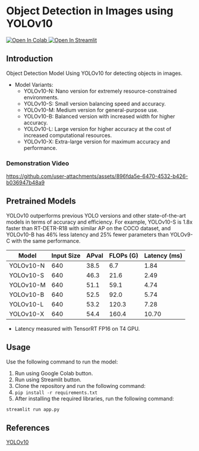 # Object Detection in Images using YOLOv10


<!-- Tags for Google Colab -->
<a href="https://colab.research.google.com/github/Sanjeev-Kumar78/Object-Detection/blob/main/Object_Detection.ipynb">
        <img src="https://colab.research.google.com/assets/colab-badge.svg" alt="Open In Colab"/>
    </a>

<!-- Tags for Streamlit -->
<a href="https://object-detection-yolov10.streamlit.app/?embed_options=dark_theme">
        <img src="https://static.streamlit.io/badges/streamlit_badge_black_white.svg" alt="Open In Streamlit"/>
    </a>


## Introduction
Object Detection Model Using YOLOv10 for detecting objects in images.

* Model Variants:
  - YOLOv10-N: Nano version for extremely resource-constrained environments.
  - YOLOv10-S: Small version balancing speed and accuracy.
  - YOLOv10-M: Medium version for general-purpose use.
  - YOLOv10-B: Balanced version with increased width for higher accuracy.
  - YOLOv10-L: Large version for higher accuracy at the cost of increased computational resources.
  - YOLOv10-X: Extra-large version for maximum accuracy and performance.

### Demonstration Video

https://github.com/user-attachments/assets/896fda5e-6470-4532-b426-b036947b48a9



## Pretrained Models
YOLOv10 outperforms previous YOLO versions and other state-of-the-art models in terms of accuracy and efficiency. For example, YOLOv10-S is 1.8x faster than RT-DETR-R18 with similar AP on the COCO dataset, and YOLOv10-B has 46% less latency and 25% fewer parameters than YOLOv9-C with the same performance.

| Model     | Input Size | APval | FLOPs (G) | Latency (ms) |
|-----------|------------|-------|-----------|--------------|
| YOLOv10-N | 640        | 38.5  | 6.7       | 1.84         |
| YOLOv10-S | 640        | 46.3  | 21.6      | 2.49         |
| YOLOv10-M | 640        | 51.1  | 59.1      | 4.74         |
| YOLOv10-B | 640        | 52.5  | 92.0      | 5.74         |
| YOLOv10-L | 640        | 53.2  | 120.3     | 7.28         |
| YOLOv10-X | 640        | 54.4  | 160.4     | 10.70        |

* Latency measured with TensorRT FP16 on T4 GPU.

## Usage
Use the following command to run the model:
1. Run using Google Colab button.
2. Run using Streamlit button.
3. Clone the repository and run the following command:
4. `pip install -r requirements.txt`
5. After installing the required libraries, run the following command:
```bash
streamlit run app.py
```

## References

[YOLOv10](https://docs.ultralytics.com/models/yolov10/)
